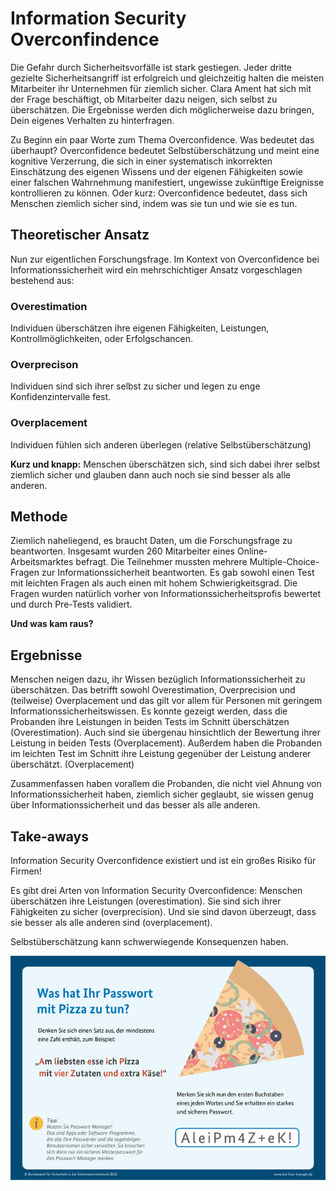# Information Security Overconfindence

Die Gefahr durch Sicherheitsvorfälle ist stark gestiegen. Jeder dritte gezielte Sicherheitsangriff ist erfolgreich und gleichzeitig halten die meisten Mitarbeiter ihr Unternehmen für ziemlich sicher. 
Clara Ament hat sich mit der Frage beschäftigt, ob Mitarbeiter dazu neigen, sich selbst zu überschätzen. Die Ergebnisse werden dich möglicherweise dazu bringen, Dein eigenes Verhalten zu hinterfragen.

Zu Beginn ein paar Worte zum Thema Overconfidence. Was bedeutet das überhaupt?
Overconfidence bedeutet Selbstüberschätzung und meint eine kognitive Verzerrung, die sich in einer systematisch inkorrekten Einschätzung des eigenen Wissens und der eigenen Fähigkeiten sowie einer falschen Wahrnehmung manifestiert, ungewisse zukünftige Ereignisse kontrollieren zu können. Oder kurz: Overconfidence bedeutet, dass sich Menschen ziemlich sicher sind, indem was sie tun und wie sie es tun. 

## Theoretischer Ansatz
Nun zur eigentlichen Forschungsfrage. Im Kontext von Overconfidence bei Informationssicherheit wird ein mehrschichtiger Ansatz vorgeschlagen bestehend aus:

### Overestimation
Individuen überschätzen ihre eigenen Fähigkeiten, Leistungen, Kontrollmöglichkeiten, oder Erfolgschancen. 

### Overprecison 
Individuen sind sich ihrer selbst zu sicher und legen zu enge Konfidenzintervalle fest.

### Overplacement
Individuen fühlen sich anderen überlegen (relative Selbstüberschätzung)

**Kurz und knapp:** Menschen überschätzen sich, sind sich dabei ihrer selbst ziemlich sicher und glauben dann auch noch sie sind besser als alle anderen.

## Methode
Ziemlich naheliegend, es braucht Daten, um die Forschungsfrage zu beantworten. Insgesamt wurden 260 Mitarbeiter eines Online-Arbeitsmarktes befragt. Die Teilnehmer mussten mehrere Multiple-Choice-Fragen zur Informationssicherheit beantworten. Es gab sowohl einen Test mit leichten Fragen als auch einen mit hohem Schwierigkeitsgrad. Die  Fragen wurden natürlich vorher von Informationssicherheitsprofis bewertet und durch Pre-Tests validiert. 

**Und was kam raus?**

## Ergebnisse
Menschen neigen dazu, ihr Wissen bezüglich Informationssicherheit zu überschätzen. Das betrifft sowohl Overestimation, Overprecision und (teilweise) Overplacement und das gilt vor allem für Personen mit geringem Informationssicherheitswissen.
Es konnte gezeigt werden, dass die Probanden ihre Leistungen in beiden Tests im Schnitt überschätzen (Overestimation).
Auch sind sie übergenau hinsichtlich der Bewertung ihrer Leistung in beiden Tests (Overplacement). Außerdem haben die Probanden im leichten Test im Schnitt ihre Leistung gegenüber der Leistung anderer überschätzt. (Overplacement)

Zusammenfassen haben vorallem die Probanden, die nicht viel Ahnung von Informationssicherheit haben, ziemlich sicher geglaubt, sie wissen genug über Informationssicherheit und das besser als alle anderen.

## Take-aways

Information Security Overconfidence existiert und ist ein großes Risiko für Firmen!

Es gibt drei Arten von Information Security Overconfidence: Menschen überschätzen ihre Leistungen (overestimation). Sie sind sich ihrer Fähigkeiten zu sicher (overprecision). Und sie sind davon überzeugt, dass sie besser als alle anderen sind (overplacement).

Selbstüberschätzung kann schwerwiegende Konsequenzen haben. 

![Passwort BSI](Sicheres_Passwort_BSI.jpg)
